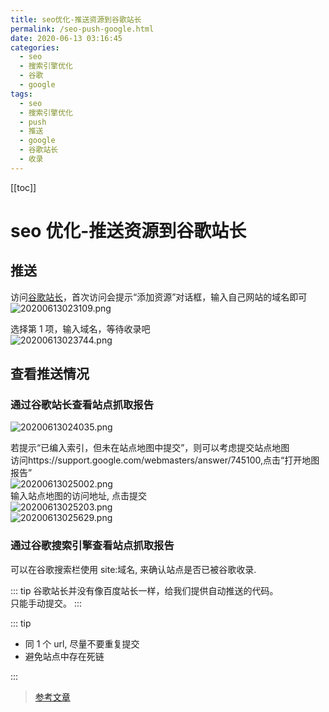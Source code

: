 ```yaml
---
title: seo优化-推送资源到谷歌站长
permalink: /seo-push-google.html
date: 2020-06-13 03:16:45
categories:
  - seo
  - 搜索引擎优化
  - 谷歌
  - google
tags:
  - seo
  - 搜索引擎优化
  - push
  - 推送
  - google
  - 谷歌站长
  - 收录
---
```


[[toc]]

# seo 优化-推送资源到谷歌站长

## 推送

访问[谷歌站长](https://search.google.com/search-console)，首次访问会提示“添加资源”对话框，输入自己网站的域名即可  
![20200613023109.png](https://cdn.jsdelivr.net/gh/wangshibiaoFlytiger/blog_picBed1/images/20200613023109.png)

选择第 1 项，输入域名，等待收录吧  
![20200613023744.png](https://cdn.jsdelivr.net/gh/wangshibiaoFlytiger/blog_picBed1/images/20200613023744.png)

## 查看推送情况

### 通过谷歌站长查看站点抓取报告

![20200613024035.png](https://cdn.jsdelivr.net/gh/wangshibiaoFlytiger/blog_picBed1/images/20200613024035.png)

若提示“已编入索引，但未在站点地图中提交”，则可以考虑提交站点地图  
访问https://support.google.com/webmasters/answer/745100,点击“打开地图报告”  
![20200613025002.png](https://cdn.jsdelivr.net/gh/wangshibiaoFlytiger/blog_picBed1/images/20200613025002.png)  
输入站点地图的访问地址, 点击提交  
![20200613025203.png](https://cdn.jsdelivr.net/gh/wangshibiaoFlytiger/blog_picBed1/images/20200613025203.png)  
![20200613025629.png](https://cdn.jsdelivr.net/gh/wangshibiaoFlytiger/blog_picBed1/images/20200613025629.png)

### 通过谷歌搜索引擎查看站点抓取报告

可以在谷歌搜索栏使用 site:域名, 来确认站点是否已被谷歌收录.

::: tip
谷歌站长并没有像百度站长一样，给我们提供自动推送的代码。 <br>
只能手动提交。
:::

::: tip

- 同 1 个 url, 尽量不要重复提交
- 避免站点中存在死链

:::

> [参考文章](https://park.mobayke.com/tools/seo-jian-ce.html)
